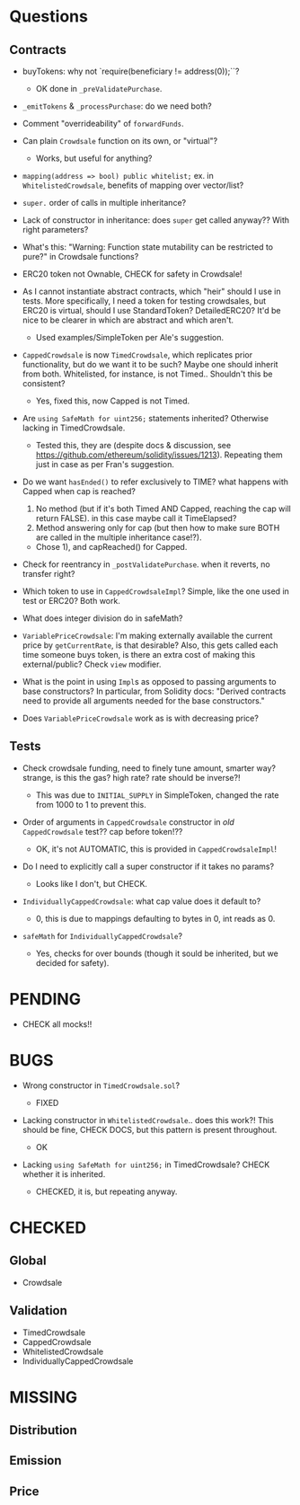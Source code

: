 # Questions

## Contracts

* buyTokens: why not `require(beneficiary != address(0));``?
   - OK done in `_preValidatePurchase`.


* `_emitTokens` & `_processPurchase`: do we need both?


* Comment "overrideability" of `forwardFunds`.


* Can plain `Crowdsale` function on its own, or "virtual"?
  - Works, but useful for anything?


* `mapping(address => bool) public whitelist;` ex. in `WhitelistedCrowdsale`, benefits of mapping over vector/list?


* `super.` order of calls in multiple inheritance?


* Lack of constructor in inheritance: does `super` get called anyway?? With right parameters?


* What's this: "Warning: Function state mutability can be restricted to pure?" in Crowdsale functions?


* ERC20 token not Ownable, CHECK for safety in Crowdsale!


* As I cannot instantiate abstract contracts, which "heir" should I use in tests. More specifically, I need a token for testing crowdsales, but ERC20 is virtual, should I use StandardToken? DetailedERC20? It'd be nice to be clearer in which are abstract and which aren't.
  - Used examples/SimpleToken per Ale's suggestion.


* `CappedCrowdsale` is now `TimedCrowdsale`, which replicates prior functionality, but do we want it to be such? Maybe one should inherit from both. Whitelisted, for instance, is not Timed.. Shouldn't this be consistent?
  - Yes, fixed this, now Capped is not Timed.


* Are `using SafeMath for uint256;` statements inherited? Otherwise lacking in TimedCrowdsale.
  - Tested this, they are (despite docs & discussion, see https://github.com/ethereum/solidity/issues/1213). Repeating them just in case as per Fran's suggestion.


* Do we want `hasEnded()` to refer exclusively to TIME? what happens with Capped when cap is reached?
  1) No method (but if it's both Timed AND Capped, reaching the cap will return FALSE). in this case maybe call it TimeElapsed?
  2) Method answering only for cap (but then how to make sure BOTH are called in the multiple inheritance case!?).
  - Chose 1), and capReached() for Capped.


* Check for reentrancy in `_postValidatePurchase`. when it reverts, no transfer right?


* Which token to use in `CappedCrowdsaleImpl`? Simple, like the one used in test or ERC20? Both work.


* What does integer division do in safeMath?


* `VariablePriceCrowdsale`: I'm making externally available the current price by `getCurrentRate`, is that desirable? Also, this gets called each time someone buys token, is there an extra cost of making this external/public? Check `view` modifier.


* What is the point in using `Impl`s as opposed to passing arguments to base constructors? In particular, from Solidity docs: "Derived contracts need to provide all arguments needed for the base constructors."


* Does `VariablePriceCrowdsale` work as is with decreasing price?


## Tests

* Check crowdsale funding, need to finely tune amount, smarter way? strange, is this the gas? high rate? rate should be inverse?!
  - This was due to `INITIAL_SUPPLY` in SimpleToken, changed the rate from 1000 to 1 to prevent this.


* Order of arguments in `CappedCrowdsale` constructor in _old_ `CappedCrowdsale` test?? cap before token!??
  - OK, it's not AUTOMATIC, this is provided in `CappedCrowdsaleImpl`!


* Do I need to explicitly call a super constructor if it takes no params?
  - Looks like I don't, but CHECK.


* `IndividuallyCappedCrowdsale`: what cap value does it default to?
  - 0, this is due to mappings defaulting to bytes in 0, int reads as 0.


* `safeMath` for `IndividuallyCappedCrowdsale`?
  - Yes, checks for over bounds (though it sould be inherited, but we decided for safety).



# PENDING

* CHECK all mocks!!


# BUGS

* Wrong constructor in `TimedCrowdsale.sol`?
  - FIXED


* Lacking constructor in `WhitelistedCrowdsale`.. does this work?! This should be fine, CHECK DOCS, but this pattern is present throughout.
  - OK


* Lacking `using SafeMath for uint256;` in TimedCrowdsale? CHECK whether it is inherited.
  - CHECKED, it is, but repeating anyway.



# CHECKED

## Global
  - Crowdsale

## Validation
  - TimedCrowdsale
  - CappedCrowdsale
  - WhitelistedCrowdsale
  - IndividuallyCappedCrowdsale


# MISSING

## Distribution

## Emission

## Price
